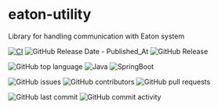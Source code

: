 # eaton-utility

Library for handling communication with Eaton system

[![CI](https://github.com/smart-home-automation-system/eaton-utility/actions/workflows/CI.yml/badge.svg)](https://github.com/smart-home-automation-system/eaton-utility/actions/workflows/CI.yml)
![GitHub Release Date - Published_At](https://img.shields.io/github/release-date/smart-home-automation-system/eaton-utility?style=plastic)
![GitHub Release](https://img.shields.io/github/v/release/smart-home-automation-system/eaton-utility?style=plastic)

![GitHub top language](https://img.shields.io/github/languages/top/smart-home-automation-system/eaton-utility?style=plastic)
![Java](https://img.shields.io/badge/java-17-yellow?style=plastic)
![SpringBoot](https://img.shields.io/badge/SpringBoot-3.3.2-blue?style=plastic)

![GitHub issues](https://img.shields.io/github/issues/smart-home-automation-system/eaton-utility?style=plastic)
![GitHub contributors](https://img.shields.io/github/contributors/smart-home-automation-system/eaton-utility?style=plastic)
![GitHub pull requests](https://img.shields.io/github/issues-pr-raw/smart-home-automation-system/eaton-utility?style=plastic)

![GitHub last commit](https://img.shields.io/github/last-commit/smart-home-automation-system/eaton-utility?style=plastic)
![GitHub commit activity](https://img.shields.io/github/commit-activity/m/smart-home-automation-system/eaton-utility?style=plastic)
